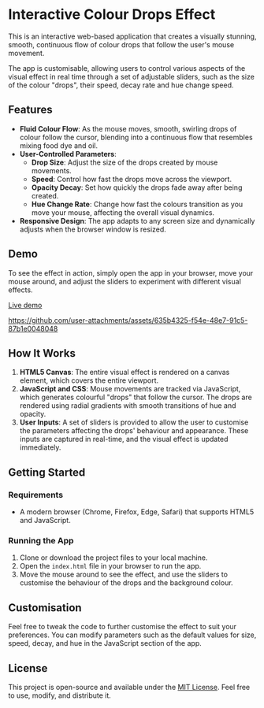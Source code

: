 # Interactive Colour Drops Effect

This is an interactive web-based application that creates a visually stunning, smooth, continuous flow of colour drops that follow the user's mouse movement.

The app is customisable, allowing users to control various aspects of the visual effect in real time through a set of adjustable sliders, such as the size of the colour "drops", their speed, decay rate and hue change speed.
## Features

- **Fluid Colour Flow**: As the mouse moves, smooth, swirling drops of colour follow the cursor, blending into a continuous flow that resembles mixing food dye and oil.
- **User-Controlled Parameters**:
  - **Drop Size**: Adjust the size of the drops created by mouse movements.
  - **Speed**: Control how fast the drops move across the viewport.
  - **Opacity Decay**: Set how quickly the drops fade away after being created.
  - **Hue Change Rate**: Change how fast the colours transition as you move your mouse, affecting the overall visual dynamics.
- **Responsive Design**: The app adapts to any screen size and dynamically adjusts when the browser window is resized.

## Demo

To see the effect in action, simply open the app in your browser, move your mouse around, and adjust the sliders to experiment with different visual effects.

[Live demo](https://andygock.github.io/colour-drops/)

https://github.com/user-attachments/assets/635b4325-f54e-48e7-91c5-87b1e0048048

## How It Works

1. **HTML5 Canvas**: The entire visual effect is rendered on a canvas element, which covers the entire viewport.
2. **JavaScript and CSS**: Mouse movements are tracked via JavaScript, which generates colourful "drops" that follow the cursor. The drops are rendered using radial gradients with smooth transitions of hue and opacity.
3. **User Inputs**: A set of sliders is provided to allow the user to customise the parameters affecting the drops' behaviour and appearance. These inputs are captured in real-time, and the visual effect is updated immediately.

## Getting Started

### Requirements

- A modern browser (Chrome, Firefox, Edge, Safari) that supports HTML5 and JavaScript.

### Running the App

1. Clone or download the project files to your local machine.
2. Open the `index.html` file in your browser to run the app.
3. Move the mouse around to see the effect, and use the sliders to customise the behaviour of the drops and the background colour.

## Customisation

Feel free to tweak the code to further customise the effect to suit your preferences. You can modify parameters such as the default values for size, speed, decay, and hue in the JavaScript section of the app.

## License

This project is open-source and available under the [MIT License](LICENSE). Feel free to use, modify, and distribute it.

